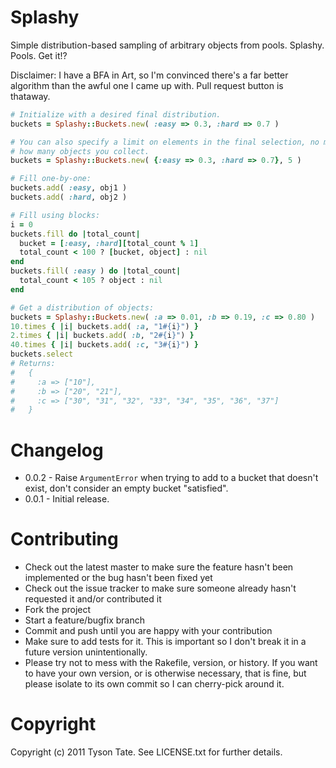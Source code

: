 Splashy
=======

Simple distribution-based sampling of arbitrary objects from pools. Splashy.
Pools. Get it!?

Disclaimer: I have a BFA in Art, so I'm convinced there's a far better algorithm
than the awful one I came up with. Pull request button is thataway.

```ruby
# Initialize with a desired final distribution.
buckets = Splashy::Buckets.new( :easy => 0.3, :hard => 0.7 )

# You can also specify a limit on elements in the final selection, no matter
# how many objects you collect.
buckets = Splashy::Buckets.new( {:easy => 0.3, :hard => 0.7}, 5 )

# Fill one-by-one:
buckets.add( :easy, obj1 )
buckets.add( :hard, obj2 )

# Fill using blocks:
i = 0
buckets.fill do |total_count|
  bucket = [:easy, :hard][total_count % 1]
  total_count < 100 ? [bucket, object] : nil
end
buckets.fill( :easy ) do |total_count|
  total_count < 105 ? object : nil
end

# Get a distribution of objects:
buckets = Splashy::Buckets.new( :a => 0.01, :b => 0.19, :c => 0.80 )
10.times { |i| buckets.add( :a, "1#{i}") }
2.times { |i| buckets.add( :b, "2#{i}") }
40.times { |i| buckets.add( :c, "3#{i}") }
buckets.select
# Returns:
#   {
#     :a => ["10"],
#     :b => ["20", "21"],
#     :c => ["30", "31", "32", "33", "34", "35", "36", "37"]
#   }
```

Changelog
=========

* 0.0.2 - Raise `ArgumentError` when trying to add to a bucket that doesn't 
exist, don't consider an empty bucket "satisfied".
* 0.0.1 - Initial release.

Contributing
============

* Check out the latest master to make sure the feature hasn't been implemented or the bug hasn't been fixed yet
* Check out the issue tracker to make sure someone already hasn't requested it and/or contributed it
* Fork the project
* Start a feature/bugfix branch
* Commit and push until you are happy with your contribution
* Make sure to add tests for it. This is important so I don't break it in a future version unintentionally.
* Please try not to mess with the Rakefile, version, or history. If you want to have your own version, or is otherwise necessary, that is fine, but please isolate to its own commit so I can cherry-pick around it.

Copyright
=========

Copyright (c) 2011 Tyson Tate. See LICENSE.txt for further details.
